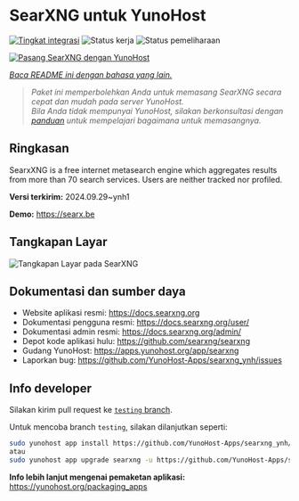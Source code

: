 <!--
N.B.: README ini dibuat secara otomatis oleh <https://github.com/YunoHost/apps/tree/master/tools/readme_generator>
Ini TIDAK boleh diedit dengan tangan.
-->

# SearXNG untuk YunoHost

[![Tingkat integrasi](https://dash.yunohost.org/integration/searxng.svg)](https://ci-apps.yunohost.org/ci/apps/searxng/) ![Status kerja](https://ci-apps.yunohost.org/ci/badges/searxng.status.svg) ![Status pemeliharaan](https://ci-apps.yunohost.org/ci/badges/searxng.maintain.svg)

[![Pasang SearXNG dengan YunoHost](https://install-app.yunohost.org/install-with-yunohost.svg)](https://install-app.yunohost.org/?app=searxng)

*[Baca README ini dengan bahasa yang lain.](./ALL_README.md)*

> *Paket ini memperbolehkan Anda untuk memasang SearXNG secara cepat dan mudah pada server YunoHost.*  
> *Bila Anda tidak mempunyai YunoHost, silakan berkonsultasi dengan [panduan](https://yunohost.org/install) untuk mempelajari bagaimana untuk memasangnya.*

## Ringkasan

SearxXNG is a free internet metasearch engine which aggregates results from more than 70 search services. Users are neither tracked nor profiled.


**Versi terkirim:** 2024.09.29~ynh1

**Demo:** <https://searx.be>

## Tangkapan Layar

![Tangkapan Layar pada SearXNG](./doc/screenshots/screenshot_1.png)

## Dokumentasi dan sumber daya

- Website aplikasi resmi: <https://docs.searxng.org>
- Dokumentasi pengguna resmi: <https://docs.searxng.org/user/>
- Dokumentasi admin resmi: <https://docs.searxng.org/admin/>
- Depot kode aplikasi hulu: <https://github.com/searxng/searxng>
- Gudang YunoHost: <https://apps.yunohost.org/app/searxng>
- Laporkan bug: <https://github.com/YunoHost-Apps/searxng_ynh/issues>

## Info developer

Silakan kirim pull request ke [`testing` branch](https://github.com/YunoHost-Apps/searxng_ynh/tree/testing).

Untuk mencoba branch `testing`, silakan dilanjutkan seperti:

```bash
sudo yunohost app install https://github.com/YunoHost-Apps/searxng_ynh/tree/testing --debug
atau
sudo yunohost app upgrade searxng -u https://github.com/YunoHost-Apps/searxng_ynh/tree/testing --debug
```

**Info lebih lanjut mengenai pemaketan aplikasi:** <https://yunohost.org/packaging_apps>
